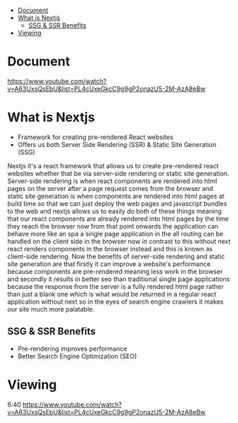 - [Document](#document)
- [What is Nextjs](#what-is-nextjs)
  - [SSG & SSR Benefits](#ssg--ssr-benefits)
- [Viewing](#viewing)
  
# Document
https://www.youtube.com/watch?v=A63UxsQsEbU&list=PL4cUxeGkcC9g9gP2onazU5-2M-AzA8eBw

# What is Nextjs
- Framework for creating pre-rendered React websites
- Offers us both Server Side Rendering (SSR) & Static Site Generation (SSG)

Nextjs it's a react framework that allows us to create pre-rendered react websites whether that be via server-side rendering or static site generation. Server-side rendering is when react components are rendered into html pages on the server after a page request comes from the browser and static site generation is when components are rendered into html pages at build time so that we can just deploy the web pages and javascript bundles to the web and nextjs allows us to easily do both of these things meaning that our react components are already rendered into html pages by the time they reach the browser now from that point onwards the application can behave more like an spa a single page application in the all routing can be handled on the client side in the browser now in contrast to this without next react renders components in the browser instead and this is known as client-side rendering. Now the benefits of server-side rendering and static site generation are that firstly it can improve a website's performance because components are pre-rendered meaning less work in the browser and secondly it results in better seo than traditional single page applications because the response from the server is a fully rendered html page rather than just a blank one which is what would be returned in a regular react application without next so in the eyes of search engine crawlers it makes our site much more palatable.

## SSG & SSR Benefits
- Pre-rendering improves performance
- Better Search Engine Optimization (SEO)

# Viewing
6:40 https://www.youtube.com/watch?v=A63UxsQsEbU&list=PL4cUxeGkcC9g9gP2onazU5-2M-AzA8eBw